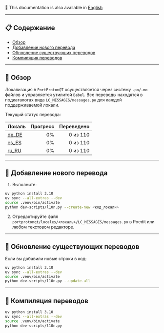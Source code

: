 📘 This documentation is also available in [English](README.md)

---

## 📋 Содержание
- [Обзор](#обзор)
- [Добавление нового перевода](#добавление-нового-перевода)
- [Обновление существующих переводов](#обновление-существующих-переводов)
- [Компиляция переводов](#компиляция-переводов)

---

## 📖 Обзор

Локализация в `PortProtonQT` осуществляется через систему `.po/.mo` файлов и управляется утилитой `Babel`. Все переводы находятся в подкаталогах вида `LC_MESSAGES/messages.po` для каждой поддерживаемой локали.

Текущий статус перевода:

<!-- Сгенерировано автоматически! -->

| Локаль | Прогресс | Переведено |
| :----- | -------: | ---------: |
| [de_DE](./de_DE/LC_MESSAGES/messages.po) | 0% | 0 из 110 |
| [es_ES](./es_ES/LC_MESSAGES/messages.po) | 0% | 0 из 110 |
| [ru_RU](./ru_RU/LC_MESSAGES/messages.po) | 0% | 0 из 110 |

---


## 🏁 Добавление нового перевода

1. Выполните:

```bash
uv python install 3.10
uv sync --all-extras --dev
source .venv/bin/activate
python dev-scripts/l10n.py --create-new <код_локали>
```

2. Отредактируйте файл `portprotonqt/locales/<локаль>/LC_MESSAGES/messages.po` в Poedit или любом текстовом редакторе.

---

## 🔄 Обновление существующих переводов

Если вы добавили новые строки в код:

```bash
uv python install 3.10
uv sync --all-extras --dev
source .venv/bin/activate
python dev-scripts/l10n.py --update-all
```

---

## 🧵 Компиляция переводов

```bash
uv python install 3.10
uv sync --all-extras --dev
source .venv/bin/activate
python dev-scripts/l10n.py
```
